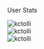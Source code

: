 User Stats

<img align="center" src="https://github-readme-streak-stats.herokuapp.com/?user=kctolli&theme=dark" alt="kctolli" /><br />
<img align="center" src="https://github-readme-stats.vercel.app/api/top-langs/?username=kctolli&theme=dark&langs_count=8" alt="kctolli"/><br />
<img align="center" src="https://github-readme-stats.vercel.app/api?username=kctolli&show_icons=true&locale=en" alt="kctolli" /></p>
